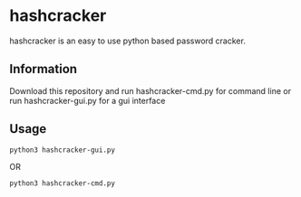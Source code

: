 # hashcracker

hashcracker is an easy to use python based password cracker.

## Information

Download this repository and run hashcracker-cmd.py for command line or run hashcracker-gui.py for a gui interface

## Usage

```bash
python3 hashcracker-gui.py
```
OR
```bash
python3 hashcracker-cmd.py
```
